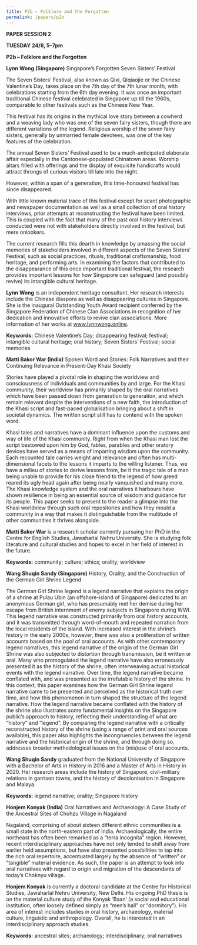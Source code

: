 ```yaml
---
title: P2b – Folklore and the Forgotten
permalink: /papers/p2b
---
```

<b>PAPER SESSION 2

TUESDAY 24/8, 5–7pm

P2b – Folklore and the Forgotten

Lynn Wong (Singapore)</b> Singapore’s Forgotten Seven Sisters’ Festival

The Seven Sisters’ Festival, also known as Qixi, Qiqiaojie or the Chinese Valentine’s Day, takes place on the 7th day of the 7th lunar month, with celebrations starting from the 6th day evening. It was once an important traditional Chinese festival celebrated in Singapore up till the 1960s, comparable to other festivals such as the Chinese New Year.

This festival has its origins in the mythical love story between a cowherd and a weaving lady who was one of the seven fairy sisters, though there are different variations of the legend. Religious worship of the seven fairy sisters, generally by unmarried female devotees, was one of the key features of the celebration.

The annual Seven Sisters’ Festival used to be a much-anticipated elaborate affair especially in the Cantonese-populated Chinatown areas. Worship altars filled with offerings and the display of exquisite handicrafts would attract throngs of curious visitors till late into the night.

However, within a span of a generation, this time-honoured festival has since disappeared.

With little known material trace of this festival except for scant photographic and newspaper documentation as well as a small collection of oral history interviews, prior attempts at reconstructing the festival have been limited. This is coupled with the fact that many of the past oral history interviews conducted were not with stakeholders directly involved in the festival, but mere onlookers.

The current research fills this dearth in knowledge by amassing the social memories of stakeholders involved in different aspects of the Seven Sisters’ Festival, such as social practices, rituals, traditional craftsmanship, food heritage, and performing arts. In examining the factors that contributed to the disappearance of this once important traditional festival, the research provides important lessons for how Singapore can safeguard (and possibly revive) its intangible cultural heritage.

<b>Lynn Wong</b> is an independent heritage consultant. Her research interests include the Chinese diaspora as well as disappearing cultures in Singapore. She is the inaugural Outstanding Youth Award recipient conferred by the Singapore Federation of Chinese Clan Associations in recognition of her dedication and innovative efforts to revive clan associations. More information of her works at www.lynnwong.online. 

<b>Keywords:</b> Chinese Valentine’s Day; disappearing festival; festival; intangible cultural heritage; oral history; Seven Sisters’ Festival; social memories

<b>Matti Bakor War (India)</b> Spoken Word and Stories: Folk Narratives and their Continuing Relevance in Present-Day Khasi Society

Stories have played a pivotal role in shaping the worldview and consciousness of individuals and communities by and large. For the Khasi community, their worldview has primarily shaped by the oral narratives which have been passed down from generation to generation, and which remain relevant despite the interventions of a new faith, the introduction of the Khasi script and fast-paced globalisation bringing about a shift in societal dynamics. The written script still has to contend with the spoken word. 

Khasi tales and narratives have a dominant influence upon the customs and way of life of the Khasi community. Right from when the Khasi man lost the script bestowed upon him by God, fables, parables and other oratory devices have served as a means of imparting wisdom upon the community. Each recounted tale carries weight and relevance and often has multi-dimensional facets to the lessons it imparts to the willing listener. Thus, we have a milieu of stories to derive lessons from, be it the tragic tale of a man being unable to provide for his close friend to the legend of how greed reared its ugly head again after being nearly vanquished and many more. The Khasi knowledge system and the oral narratives it harbours have shown resilience in being an essential source of wisdom and guidance for its people. This paper seeks to present to the reader a glimpse into the Khasi worldview through such oral repositories and how they mould a community in a way that makes it distinguishable from the multitude of other communities it thrives alongside.

<b>Matti Bakor War</b> is a research scholar currently pursuing her PhD in the Centre for English Studies, Jawaharlal Nehru University. She is studying folk literature and cultural studies and hopes to excel in her field of interest in the future.  

<b>Keywords:</b> community; culture; ethics; orality; worldview

<b>Wang Shuqin Sandy (Singapore)</b> History, Orality, and the Construction of the German Girl Shrine Legend

The German Girl Shrine legend is a legend narrative that explains the origin of a shrine at Pulau Ubin (an offshore-island of Singapore) dedicated to an anonymous German girl, who has presumably met her demise during her escape from British internment of enemy subjects in Singapore during WWI. This legend narrative was constructed primarily from oral history accounts, and it was transmitted through word-of-mouth and repeated narration from the local residents of the island. With increased interest in the shrine’s history in the early 2000s, however, there was also a proliferation of written accounts based on the pool of oral accounts. As with other contemporary legend narratives, this legend narrative of the origin of the German Girl Shrine was also subjected to distortion through transmission, be it written or oral. Many who promogulated the legend narrative have also erroneously presented it as the history of the shrine, often interweaving actual historical events with the legend narrative. Over time, the legend narrative became conflated with, and was presented as the irrefutable history of the shrine. In this context, this paper examines how the German Girl Shrine legend narrative came to be presented and perceived as the historical truth over time, and how this phenomenon in turn shaped the structure of the legend narrative. How the legend narrative became conflated with the history of the shrine also illustrates some fundamental insights on the Singapore public’s approach to history, reflecting their understanding of what are “history” and “legend”. By comparing the legend narrative with a critically reconstructed history of the shrine (using a range of print and oral sources available), this paper also highlights the incongruencies between the legend narrative and the historical origin of the shrine, and through doing so, addresses broader methodological issues on the (mis)use of oral accounts.

<b>Wang Shuqin Sandy</b> graduated from the National University of Singapore with a Bachelor of Arts in History in 2016 and a Master of Arts in History in 2020.  Her research areas include the history of Singapore, civil-military relations in garrison towns, and the history of decolonisation in Singapore and Malaya.

<b>Keywords:</b> legend narrative; orality; Singapore history

<b>Honjem Konyak (India)</b> Oral Narratives and Archaeology: A Case Study of the Ancestral Sites of Chohzu Village in Nagaland

Nagaland, comprising of about sixteen different ethnic communities is a small state in the north-eastern part of India. Archaeologically, the entire northeast has often been remarked as a “terra incognita” region. However, recent interdisciplinary approaches have not only tended to shift away from earlier held assumptions, but have also presented possibilities to tap into the rich oral repertoire, accentuated largely by the absence of “written” or “tangible” material evidence. As such, the paper is an attempt to look into oral narratives with regard to origin and migration of the descendants of today’s Choknyu village.

<b>Honjem Konyak</b> is currently a doctoral candidate at the Centre for Historical Studies, Jawaharlal Nehru University, New Delhi. His ongoing PhD thesis is on the material culture study of the Konyak ‘Baan’ (a social and educational institution, often loosely defined simply as “men’s hall” or “dormitory”). His area of interest includes studies in oral history, archaeology, material culture, linguistic and anthropology. Overall, he is interested in an interdisciplinary approach studies.

<b>Keywords:</b> ancestral sites; archaeology; interdisciplinary; oral narratives